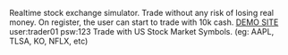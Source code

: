 Realtime stock exchange simulator. 
Trade without any risk of losing real money. 
On register, the user can start to trade with 10k cash.
<a href="https://cs50-stock-trade.herokuapp.com/">DEMO SITE</a>
user:trader01
psw:123
Trade with US Stock Market Symbols. (eg: AAPL, TLSA, KO, NFLX, etc)